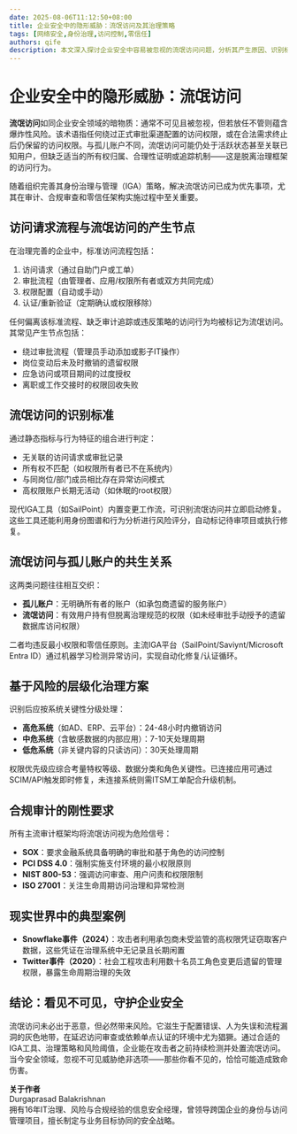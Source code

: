 ```yaml
---
date: 2025-08-06T11:12:50+08:00
title: 企业安全中的隐形威胁：流氓访问及其治理策略
tags: [网络安全,身份治理,访问控制,零信任]
authors: qife
description: 本文深入探讨企业安全中容易被忽视的流氓访问问题，分析其产生原因、识别标准及治理方法，并介绍如何通过现代IGA工具实现风险分级治理，满足各类合规审计要求。
---
```


# 企业安全中的隐形威胁：流氓访问

**流氓访问**如同企业安全领域的暗物质：通常不可见且被忽视，但若放任不管则蕴含爆炸性风险。该术语指任何绕过正式审批渠道配置的访问权限，或在合法需求终止后仍保留的访问权限。与孤儿账户不同，流氓访问可能仍处于活跃状态甚至关联已知用户，但缺乏适当的所有权归属、合理性证明或追踪机制——这是脱离治理框架的访问行为。

随着组织完善其身份治理与管理（IGA）策略，解决流氓访问已成为优先事项，尤其在审计、合规审查和零信任架构实施过程中至关重要。

## 访问请求流程与流氓访问的产生节点

在治理完善的企业中，标准访问流程包括：
1. 访问请求（通过自助门户或工单）
2. 审批流程（由管理者、应用/权限所有者或双方共同完成）
3. 权限配置（自动或手动）
4. 认证/重新验证（定期确认或权限移除）

任何偏离该标准流程、缺乏审计追踪或违反策略的访问行为均被标记为流氓访问。其常见产生节点包括：
- 绕过审批流程（管理员手动添加或影子IT操作）
- 岗位变动后未及时撤销的遗留权限
- 应急访问或项目期间的过度授权
- 离职或工作交接时的权限回收失败

## 流氓访问的识别标准

通过静态指标与行为特征的组合进行判定：
- 无关联的访问请求或审批记录
- 所有权不匹配（如权限所有者已不在系统内）
- 与同岗位/部门成员相比存在异常访问模式
- 高权限账户长期无活动（如休眠的root权限）

现代IGA工具（如SailPoint）内置变更工作流，可识别流氓访问并立即启动修复。这些工具还能利用身份图谱和行为分析进行风险评分，自动标记待审项目或执行修复。

## 流氓访问与孤儿账户的共生关系

这两类问题往往相互交织：
- **孤儿账户**：无明确所有者的账户（如承包商遗留的服务账户）
- **流氓访问**：有效用户持有但脱离治理规范的权限（如未经审批手动授予的遗留数据库访问权限）

二者均违反最小权限和零信任原则。主流IGA平台（SailPoint/Saviynt/Microsoft Entra ID）通过机器学习检测异常访问，实现自动化修复/认证循环。

## 基于风险的层级化治理方案

识别后应按系统关键性分级处理：
- **高危系统**（如AD、ERP、云平台）：24-48小时内撤销访问
- **中危系统**（含敏感数据的内部应用）：7-10天处理周期
- **低危系统**（非关键内容的只读访问）：30天处理周期

权限优先级应综合考量特权等级、数据分类和角色关键性。已连接应用可通过SCIM/API触发即时修复，未连接系统则需ITSM工单配合升级机制。

## 合规审计的刚性要求

所有主流审计框架均将流氓访问视为危险信号：
- **SOX**：要求金融系统具备明确的审批和基于角色的访问控制
- **PCI DSS 4.0**：强制实施支付环境的最小权限原则
- **NIST 800-53**：强调访问审查、用户问责和权限限制
- **ISO 27001**：关注生命周期访问治理和异常检测

## 现实世界中的典型案例

- **Snowflake事件（2024）**：攻击者利用承包商未受监管的高权限凭证窃取客户数据，这些凭证在治理系统中无记录且长期闲置
- **Twitter事件（2020）**：社会工程攻击利用数十名员工角色变更后遗留的管理权限，暴露生命周期治理的失效

## 结论：看见不可见，守护企业安全

流氓访问未必出于恶意，但必然带来风险。它滋生于配置错误、人为失误和流程漏洞的灰色地带，在延迟访问审查或依赖单点认证的环境中尤为猖獗。通过合适的IGA工具、治理策略和风险阈值，企业能在攻击者之前持续检测并处置流氓访问。当今安全领域，忽视不可见威胁绝非选项——那些你看不见的，恰恰可能造成致命伤害。

**关于作者**  
Durgaprasad Balakrishnan  
拥有16年IT治理、风险与合规经验的信息安全经理，曾领导跨国企业的身份与访问管理项目，擅长制定与业务目标协同的安全战略。
